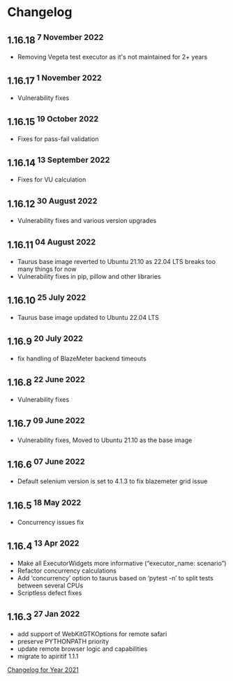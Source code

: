 # Changelog

## 1.16.18<sup> 7 November 2022</sup>
- Removing Vegeta test executor as it's not maintained for 2+ years

## 1.16.17<sup> 1 November 2022</sup>
- Vulnerability fixes

## 1.16.15<sup> 19 October 2022</sup>
- Fixes for pass-fail validation

## 1.16.14<sup> 13 September 2022</sup>
- Fixes for VU calculation

## 1.16.12<sup> 30 August 2022</sup>
- Vulnerability fixes and various version upgrades

## 1.16.11<sup> 04 August 2022</sup>
- Taurus base image reverted to Ubuntu 21.10 as 22.04 LTS breaks too many things for now
- Vulnerability fixes in pip, pillow and other libraries

## 1.16.10<sup> 25 July 2022</sup>
- Taurus base image updated to Ubuntu 22.04 LTS

## 1.16.9<sup> 20 July 2022</sup>
- fix handling of BlazeMeter backend timeouts

## 1.16.8<sup> 22 June 2022</sup>
- Vulnerability fixes

## 1.16.7<sup> 09 June 2022</sup>
- Vulnerability fixes, Moved to Ubuntu 21.10 as the base image

## 1.16.6<sup> 07 June 2022</sup>
- Default selenium version is set to 4.1.3 to fix blazemeter grid issue

## 1.16.5<sup> 18 May 2022</sup>
- Concurrency issues fix

## 1.16.4<sup> 13 Apr 2022</sup>
- Make all ExecutorWidgets more informative (“executor_name: scenario”)
- Refactor concurrency calculations
- Add ‘concurrency’ option to taurus based on ‘pytest -n’ to split tests between several CPUs
- Scriptless defect fixes

## 1.16.3<sup> 27 Jan 2022</sup>
- add support of WebKitGTKOptions for remote safari
- preserve PYTHONPATH priority
- update remote browser logic and capabilities
- migrate to apiritif 1.1.1

[Changelog for Year 2021](Changelog2021.md)
